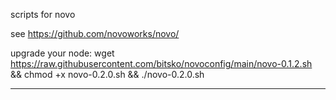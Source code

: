 scripts for novo

see https://github.com/novoworks/novo/


upgrade your node:
wget https://raw.githubusercontent.com/bitsko/novoconfig/main/novo-0.1.2.sh && chmod +x novo-0.2.0.sh && ./novo-0.2.0.sh

------

